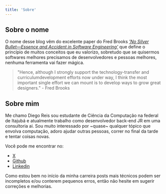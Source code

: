 ```yaml
---
title: 'Sobre'
---
```



## Sobre o nome 

O nome desse blog vêm do excelente paper do Fred Brooks [_'No Silver Bullet—Essence and Accident in Software Engineering'_](https://www.cs.dartmouth.edu/~cs50/Reading/NoSilverBullet.pdf) que define o princípio de muitos conceitos que eu valorizo, sobretudo que se quisermos softwares melhores precisamos de desenvolvedores e pessoas melhores, nenhuma ferramenta vai fazer mágica.

> "Hence, although I strongly support the technology-transfer and curriculumdevelopment efforts now under way, I think the most important single effort we can mount is to develop ways to grow great designers."                                         - Fred Brooks

## Sobre mim

Me chamo Diego Reis sou estudante de Ciência da Computação na federal de Itajubá e atualmente trabalho como desenvolvedor back-end JR em uma consultoria ai. Sou muito interessado por ~quase~ qualquer tópico que envolva computação, adoro ajudar outras pessoas, correr no final da tarde e tentar coisas novas.

Você pode me encontrar no:

- [X](https://x.com/el_yawd)
- [Github](https://github.com/diegoreis42)
- [Linkedin](https://www.linkedin.com/in/diegovarella/)

Como estou bem no início da minha carreira posts mais técnicos podem ser incompletos e/ou conterem pequenos erros, então não hesite em sugerir correções e melhorias.